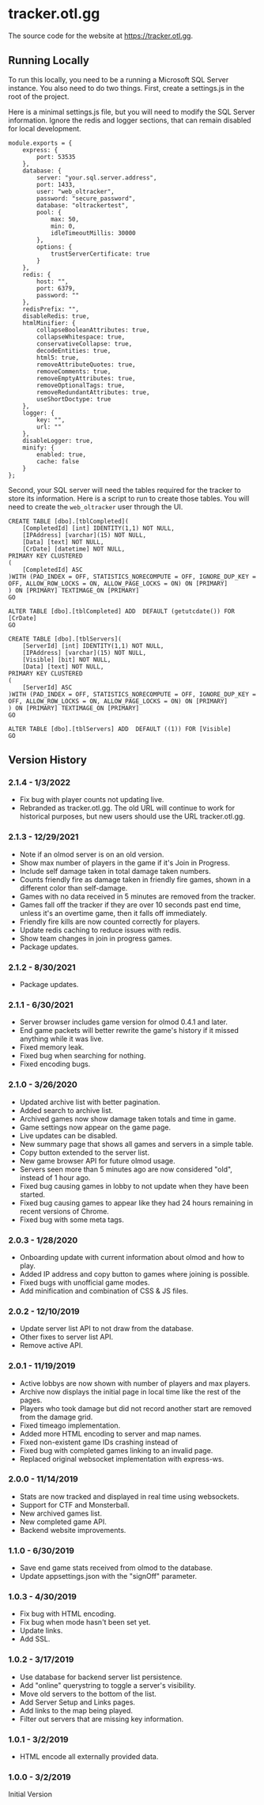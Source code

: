 # tracker.otl.gg

The source code for the website at https://tracker.otl.gg.

## Running Locally

To run this locally, you need to be a running a Microsoft SQL Server instance.  You also need to do two things.  First, create a settings.js in the root of the project.

Here is a minimal settings.js file, but you will need to modify the SQL Server information.  Ignore the redis and logger sections, that can remain disabled for local development.

```
module.exports = {
    express: {
        port: 53535
    },
    database: {
        server: "your.sql.server.address",
        port: 1433,
        user: "web_oltracker",
        password: "secure_password",
        database: "oltrackertest",
        pool: {
            max: 50,
            min: 0,
            idleTimeoutMillis: 30000
        },
        options: {
            trustServerCertificate: true
        }
    },
    redis: {
        host: "",
        port: 6379,
        password: ""
    },
    redisPrefix: "",
    disableRedis: true,
    htmlMinifier: {
        collapseBooleanAttributes: true,
        collapseWhitespace: true,
        conservativeCollapse: true,
        decodeEntities: true,
        html5: true,
        removeAttributeQuotes: true,
        removeComments: true,
        removeEmptyAttributes: true,
        removeOptionalTags: true,
        removeRedundantAttributes: true,
        useShortDoctype: true
    },
    logger: {
        key: "",
        url: ""
    },
    disableLogger: true,
    minify: {
        enabled: true,
        cache: false
    }
};
```

Second, your SQL server will need the tables required for the tracker to store its information.  Here is a script to run to create those tables.  You will need to create the `web_oltracker` user through the UI.

```
CREATE TABLE [dbo].[tblCompleted](
    [CompletedId] [int] IDENTITY(1,1) NOT NULL,
    [IPAddress] [varchar](15) NOT NULL,
    [Data] [text] NOT NULL,
    [CrDate] [datetime] NOT NULL,
PRIMARY KEY CLUSTERED 
(
    [CompletedId] ASC
)WITH (PAD_INDEX = OFF, STATISTICS_NORECOMPUTE = OFF, IGNORE_DUP_KEY = OFF, ALLOW_ROW_LOCKS = ON, ALLOW_PAGE_LOCKS = ON) ON [PRIMARY]
) ON [PRIMARY] TEXTIMAGE_ON [PRIMARY]
GO

ALTER TABLE [dbo].[tblCompleted] ADD  DEFAULT (getutcdate()) FOR [CrDate]
GO

CREATE TABLE [dbo].[tblServers](
    [ServerId] [int] IDENTITY(1,1) NOT NULL,
    [IPAddress] [varchar](15) NOT NULL,
    [Visible] [bit] NOT NULL,
    [Data] [text] NOT NULL,
PRIMARY KEY CLUSTERED 
(
    [ServerId] ASC
)WITH (PAD_INDEX = OFF, STATISTICS_NORECOMPUTE = OFF, IGNORE_DUP_KEY = OFF, ALLOW_ROW_LOCKS = ON, ALLOW_PAGE_LOCKS = ON) ON [PRIMARY]
) ON [PRIMARY] TEXTIMAGE_ON [PRIMARY]
GO

ALTER TABLE [dbo].[tblServers] ADD  DEFAULT ((1)) FOR [Visible]
GO
```

## Version History

### 2.1.4 - 1/3/2022

* Fix bug with player counts not updating live.
* Rebranded as tracker.otl.gg.  The old URL will continue to work for historical purposes, but new users should use the URL tracker.otl.gg.

### 2.1.3 - 12/29/2021

* Note if an olmod server is on an old version.
* Show max number of players in the game if it's Join in Progress.
* Include self damage taken in total damage taken numbers.
* Counts friendly fire as damage taken in friendly fire games, shown in a different color than self-damage.
* Games with no data received in 5 minutes are removed from the tracker.
* Games fall off the tracker if they are over 10 seconds past end time, unless it's an overtime game, then it falls off immediately.
* Friendly fire kills are now counted correctly for players.
* Update redis caching to reduce issues with redis.
* Show team changes in join in progress games.
* Package updates.

### 2.1.2 - 8/30/2021

* Package updates.

### 2.1.1 - 6/30/2021

* Server browser includes game version for olmod 0.4.1 and later.
* End game packets will better rewrite the game's history if it missed anything while it was live.
* Fixed memory leak.
* Fixed bug when searching for nothing.
* Fixed encoding bugs.

### 2.1.0 - 3/26/2020

* Updated archive list with better pagination.
* Added search to archive list.
* Archived games now show damage taken totals and time in game.
* Game settings now appear on the game page.
* Live updates can be disabled.
* New summary page that shows all games and servers in a simple table.
* Copy button extended to the server list.
* New game browser API for future olmod usage.
* Servers seen more than 5 minutes ago are now considered "old", instead of 1 hour ago.
* Fixed bug causing games in lobby to not update when they have been started.
* Fixed bug causing games to appear like they had 24 hours remaining in recent versions of Chrome.
* Fixed bug with some meta tags.

### 2.0.3 - 1/28/2020

* Onboarding update with current information about olmod and how to play.
* Added IP address and copy button to games where joining is possible.
* Fixed bugs with unofficial game modes.
* Add minification and combination of CSS & JS files.

### 2.0.2 - 12/10/2019

* Update server list API to not draw from the database.
* Other fixes to server list API.
* Remove active API.

### 2.0.1 - 11/19/2019

* Active lobbys are now shown with number of players and max players.
* Archive now displays the initial page in local time like the rest of the pages.
* Players who took damage but did not record another start are removed from the damage grid.
* Fixed timeago implementation.
* Added more HTML encoding to server and map names.
* Fixed non-existent game IDs crashing instead of 
* Fixed bug with completed games linking to an invalid page.
* Replaced original websocket implementation with express-ws.

### 2.0.0 - 11/14/2019

* Stats are now tracked and displayed in real time using websockets.
* Support for CTF and Monsterball.
* New archived games list.
* New completed game API.
* Backend website improvements.

### 1.1.0 - 6/30/2019

* Save end game stats received from olmod to the database.
* Update appsettings.json with the "signOff" parameter.

### 1.0.3 - 4/30/2019

* Fix bug with HTML encoding.
* Fix bug when mode hasn't been set yet.
* Update links.
* Add SSL.

### 1.0.2 - 3/17/2019

* Use database for backend server list persistence.
* Add "online" querystring to toggle a server's visibility.
* Move old servers to the bottom of the list.
* Add Server Setup and Links pages.
* Add links to the map being played.
* Filter out servers that are missing key information.

### 1.0.1 - 3/2/2019

* HTML encode all externally provided data.

### 1.0.0 - 3/2/2019

Initial Version
